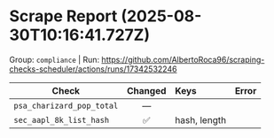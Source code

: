 # Scrape Report (2025-08-30T10:16:41.727Z)

Group: `compliance`  |  Run: https://github.com/AlbertoRoca96/scraping-checks-scheduler/actions/runs/17342532246

| Check | Changed | Keys | Error |
|---|:---:|:--|:--|
| `psa_charizard_pop_total` | — |  |  |
| `sec_aapl_8k_list_hash` | ✅ | hash, length |  |

